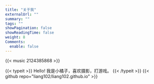 ```yaml
---
title: "关于我"
externalUrl: ""
summary: ""
tags: ""
showPagination: false
showReadingTime: false
weight: 8
Comments: 
  enable: false
---
```


{{< music 2124385868 >}}

{{< typeit >}}
Hello! 我是小橘子，喜欢摄影，打游戏。
{{< /typeit >}}
{{< github repo="liang102/liang102.github.io" >}}

